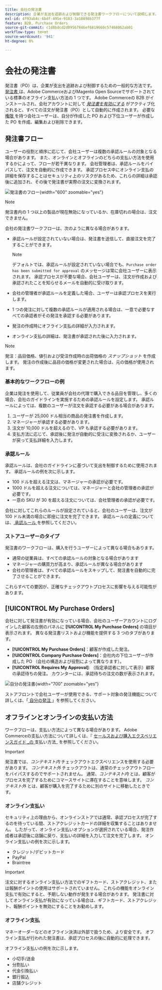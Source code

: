 ```yaml
---
title: 会社の発注書
description: 企業が支出を追跡および制御できる発注書ワークフローについて説明します。
exl-id: 4f93ab4c-6bdf-495e-9183-3a18898b377f
feature: B2B, Purchase Orders
source-git-commit: c1d8bdcd2d09567846ef6819660c57468062ab01
workflow-type: tm+mt
source-wordcount: '941'
ht-degree: 0%

---
```


# 会社の発注書

発注書（PO）は、企業が支出を追跡および制御するための一般的な方法です。 [ 発注書 ](../stores-purchase/purchase-order.md) は、Adobe CommerceおよびMagento Open Sourceでサポートされている標準のオフライン支払い方法の 1 つです。 Adobe Commerceの B2B がインストールされ、会社アカウントに対して [_発注書を有効にする_](account-company-manage.md#advanced-settings) がアクティブ化されると、すべての注文が発注書（PO）として自動的に作成されます。 必要な [ 権限 ](account-company-roles-permissions.md) を持つ会社ユーザーは、自分が作成した PO および下位ユーザーが作成した PO を作成、編集および削除できます。

## 発注書フロー

ユーザーの役割と順序に応じて、会社ユーザーは複数の承認ルールの対象となる場合があります。 また、オンラインとオフラインのどちらの支払い方法を使用するかによって、フローが若干異なります。 会社管理者は、承認ルールをバイパスして、注文を自動的に作成できます。 承認プロセス中にオンライン支払の詳細を保存することはセキュリティ上のリスクがあるため、これらの詳細は承認後に追加され、その後で発注書が実際の注文に変換されます。

![ 発注書のフロー ](./assets/purchase-order-flow.png){width="600" zoomable="yes"}

>[!NOTE]
>
>発注書内の 1 つ以上の製品が現在無効になっているか、在庫切れの場合は、注文できません。

会社の発注書ワークフローは、次のように異なる場合があります。

- 承認ルールが設定されていない場合は、発注書を送信して、直接注文を完了することができます。

  >[!NOTE]
  >
  >デフォルトでは、承認ルールが設定されていない場合でも、`Purchase order has been submitted for approval` のメッセージは常に会社ユーザーに表示されます。 承認プロセスが不要な場合、会社ユーザーは、注文が作成および承認されたことを知らせるメールを自動的に受け取ります。

- 会社の管理者が承認ルールを定義した場合、ユーザーは承認プロセスを実行します。
- 1 つの発注に対して複数の承認ルールが適用される場合は、一意で必要なすべての承認者がその発注を承認する必要があります。
- 発注の作成時にオフライン支払の詳細が入力されます。
- オンライン支払の詳細は、発注書が承認された後に入力されます。

>[!NOTE]
>
>発注：品目価格、値引および受注作成時の出荷価格の _スナップショット_ を作成します。 発注の作成後に品目の価格が変更された場合は、元の価格が使用されます。

### 基本的なワークフローの例

企業は発注を使用して、従業員が会社の代理で購入できる品目を管理し、多くの場合、会社のガイドラインを実施するための承認ルールを設定します。 承認ルールによっては、複数のユーザーが注文を承認する必要がある場合があります。

1. ユーザーが 25,000 ドル相当の商品の発注書を作成します。
1. マネージャーが承認する必要があります。
1. 注文が 10,000 ドルを超えるので、VP も承認する必要があります。
1. 支払方法に応じて、承認後に発注が自動的に受注に変換されるか、ユーザーが戻って支払詳細を入力します。

### 承認ルール

承認ルールは、会社のガイドラインに基づいて支出を制御するために使用されます。 承認ルールの例を次に示します。

- 100 ドルを超える注文は、マネージャーの承認が必要です。
- 1000 ドルを超える注文については、マネージャーと会社の管理者の承認が必要です。
- 一意の SKU が 30 を超える注文については、会社管理者の承認が必要です。

会社に対してこれらのルールが設定されていると、会社のユーザーは、注文が 100 ドル未満の場合に即座に注文を完了できます。 承認ルールの定義については、[ 承認ルール ](account-dashboard-approval-rules.md) を参照してください。

### ストアユーザーのタイプ

発注書のワークフローは、購入を行うユーザーによって異なる場合もあります。

- 通常の従業員は、すべての承認ルールの対象となる場合があります
- マネージャーの購買力が高まり、承認ルールが異なる場合があります
- 会社の管理者は、すべての承認ルールをスキップして、発注書を自動的に完了させることができます。

これらすべての要因が、正確なチェックアウトプロセスに影響を与える可能性があります。

## [!UICONTROL My Purchase Orders]

会社に対して発注書が有効になっている場合、会社のユーザーアカウントにログインした顧客の左側のパネルに **[!UICONTROL My Purchase Orders]** の項目が表示されます。 異なる発注書リストおよび機能を提供する 3 つのタブがあります。

- **[!UICONTROL My Purchase Orders]**：顧客が作成した発注。
- **[!UICONTROL Company Purchase Orders]**：会社内の下位ユーザーが作成した PO （会社の構造および役割によって異なります）。
- **[!UICONTROL Requires My Approval]**: （指定承認者に対して表示）顧客の承認待ちの発注。 カウンターには、承認待ちの注文の数が表示されます。

![ 自分の発注書 ](./assets/account-dashboard-my-purchase-orders.png){width="700" zoomable="yes"}

ストアフロントで会社ユーザーが使用できる、サポート対象の発注機能について詳しくは、「[ 自分の発注 ](account-dashboard-my-purchase-orders.md)」を参照してください。

## オフラインとオンラインの支払い方法

ワークフローは、支払い方法によって異なる場合があります。 Adobe Commerceの支払い方法について詳しくは、『 [ セールスおよび購入エクスペリエンスガイド _の ](../stores-purchase/payments.md) 支払い方法_ を参照してください。

>[!IMPORTANT]
>
>発注書では、_コンテキスト内_ チェックアウトエクスペリエンスを使用する必要があります。 _コンテキスト外_ チェックアウトは、通常のチェックアウトフローをバイパスするのでサポートされません。 通常、_コンテキスト内_ とは、顧客がプロセスを完了するためにコマースサイトに滞在することを意味します。 _コンテキスト外_ とは、顧客が購入を完了するために別のサイトに移動したときです。

### オンライン支払い

セキュリティ上の理由から、オンラインストアでは通常、承認プロセスが完了するのを待っている間、ストアクレジットカードの詳細を収集することはありません。 したがって、オンライン支払いオプションが選択されている場合、発注作成者は承認後に店舗に戻り、支払いの詳細を入力して注文を完了します。 オンライン支払いの例を次に示します。

- クレジット/デビットカード
- PayPal
- Braintree

>[!IMPORTANT]
>
>注文に対するオンライン支払い方法でのギフトカード、ストアクレジット、または報酬ポイントの使用はサポートされていません。 これらの機能をオンライン支払で有効にすると、予期しない動作が発生する場合があります。 発注書に対してオンライン支払が有効になっている場合は、ギフトカード、ストアクレジット、報酬ポイントを無効にすることをお勧めします。

### オフライン支払

マネーオーダーなどのオフライン決済は外部で扱うため、より安全です。 オフライン支払が行われた発注書は、承認プロセスの後に自動的に処理できます。

オフライン支払いの例を次に示します。

- 小切手/送金
- 分割払い
- 代金引換払い
- 銀行振込
- 店舗クレジット

